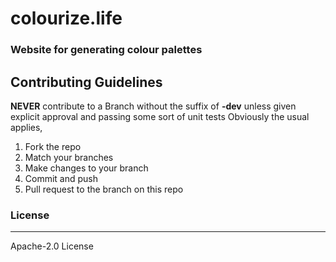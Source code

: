 # colourize.life
### Website for generating colour palettes 

## Contributing Guidelines
__NEVER__ contribute to a Branch without the suffix of __-dev__ unless given explicit approval and passing some sort of unit tests
Obviously the usual applies,
1. Fork the repo
2. Match your branches
3. Make changes to your branch
4. Commit and push
5. Pull request to the branch on this repo

### License 
---- 
Apache-2.0 License
